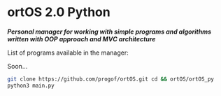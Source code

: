 # ortOS 2.0 Python
***Personal manager for working with simple programs and algorithms written with OOP approach and MVС architecture***

List of programs available in the manager:

Soon...

```bash
git clone https://github.com/progof/ortOS.git cd && ortOS/ortOS_py
python3 main.py
```